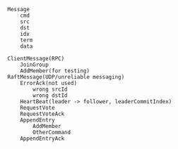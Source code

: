 	Message
		cmd
		src
		dst
		idx
		term
		data

	ClientMessage(RPC)
		JoinGroup
		AddMember(for testing)
	RaftMessage(UDP/unreliable messaging)
		ErrorAck(not used)
			wrong srcId
			wrong dstId
		HeartBeat(leader -> follower, leaderCommitIndex)
		RequestVote
		RequestVoteAck
		AppendEntry
			AddMember
			OtherCommand
		AppendEntryAck
